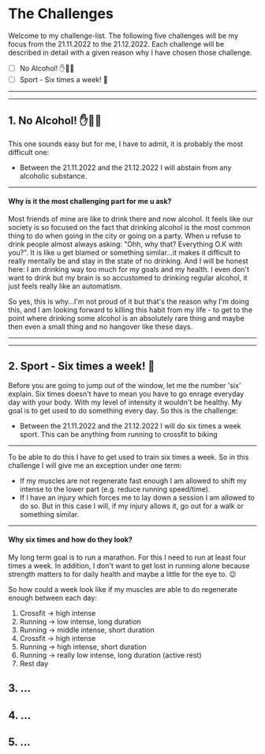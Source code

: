 # The Challenges

Welcome to my challenge-list. The following five challenges will be my focus from the 21.11.2022 to the 21.12.2022. Each
challenge will be described in detail with a given reason why I have chosen those challenge.

- [ ] No Alcohol! ✋🍷🛑
- [ ] Sport - Six times a week! 🏃

---
---

## 1. No Alcohol! ✋🍷🛑

This one sounds easy but for me, I have to admit, it is probably the most difficult one:

- Between the 21.11.2022 and the 21.12.2022 I will abstain from any alcoholic substance.

---

#### Why is it the most challenging part for me u ask?

Most friends of mine are like to drink there and now alcohol. It feels like our society is so focused on the fact that
drinking alcohol is the most common thing to do when going in the city or going on a party. When u refuse to drink
people almost always asking: "Ohh, why that? Everything O.K with you?". It is like u get blamed or something
similar...it makes it difficult to really mentally be and stay in the state of no drinking. And I will be honest here: I
am drinking way too much for my goals and my health. I even don't want to drink but my brain is so accustomed to
drinking regular alcohol, it just feels really like an automatism.

So yes, this is why...I'm not proud of it but that's the reason why I'm doing this, and I am looking forward to killing
this habit from my life - to get to the point where drinking some alcohol is an absolutely rare thing and maybe then
even a small thing and no hangover like these days.

---
---

## 2. Sport - Six times a week! 🏃

Before you are going to jump out of the window, let me the number 'six' explain. Six times doesn't have to mean you have
to go enrage everyday day with your body. With my level of intensity it wouldn't be healthy. My goal is to get used to
do something every day. So this is the challenge:

- Between the 21.11.2022 and the 21.12.2022 I will do six times a week sport. This can be anything from running to
  crossfit to biking

---
To be able to do this I have to get used to train six times a week. So in this challenge I will give me an exception
under one term:

- If my muscles are not regenerate fast enough I am allowed to shift my intense to the lower part (e.g. reduce running
  speed/time).
- If I have an injury which forces me to lay down a session I am allowed to do so. But in this case I will, if my injury
  allows it, go out for a walk or something similar.

---

#### Why six times and how do they look?

My long term goal is to run a marathon. For this I need to run at least four times a week. In addition, I don't want to
get lost in running alone because strength matters to for daily health and maybe a little for the eye to. 😉

So how could a week look like if my muscles are able to do regenerate enough between each day:

<ol>
<li>Crossfit    -> high intense</li>
<li>Running     -> low intense, long duration</li>
<li>Running     -> middle intense, short duration</li>
<li>Crossfit    -> high intense</li>
<li>Running     -> high intense, short duration</li>
<li>Running     -> really low intense, long duration (active rest)</li>
<li>Rest day</li>
</ol>

## 3. ...

## 4. ...

## 5. ...